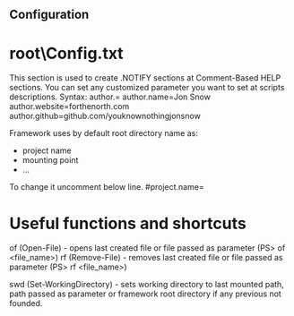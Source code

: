 ## Configuration
# root\Config.txt

This section is used to create .NOTIFY sections at Comment-Based HELP sections.
You can set any customized parameter you want to set at scripts descriptions.
Syntax: author.<string>=<string>
author.name=Jon Snow
author.website=forthenorth.com
author.github=github.com/youknownothingjonsnow

Framework uses by default root directory name as:
- project name
- mounting point
- ...

To change it uncomment below line.
#project.name=<string>






# Useful functions and shortcuts 
of (Open-File) - opens last created file or file passed as parameter (PS> of <file_name>)
rf (Remove-File) - removes last created file or file passed as parameter (PS> rf <file_name>)

swd (Set-WorkingDirectory) - sets working directory to last mounted path, path passed as parameter or framework root directory if any previous not founded.


